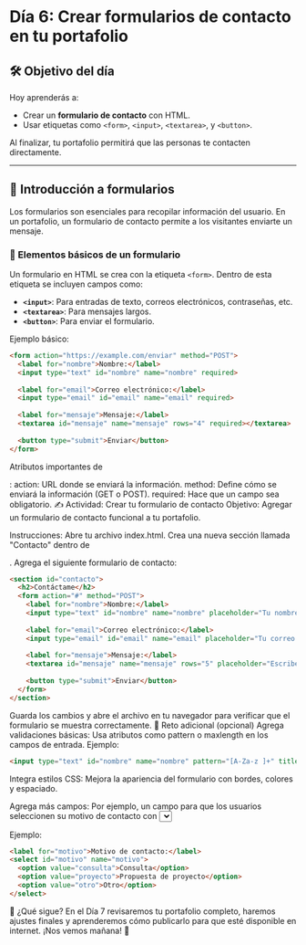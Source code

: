 # Día 6: Crear formularios de contacto en tu portafolio

## 🛠️ Objetivo del día

Hoy aprenderás a:
- Crear un **formulario de contacto** con HTML.
- Usar etiquetas como `<form>`, `<input>`, `<textarea>`, y `<button>`.

Al finalizar, tu portafolio permitirá que las personas te contacten directamente.

---

## 📜 Introducción a formularios

Los formularios son esenciales para recopilar información del usuario. En un portafolio, un formulario de contacto permite a los visitantes enviarte un mensaje.

### 📝 Elementos básicos de un formulario
Un formulario en HTML se crea con la etiqueta `<form>`. Dentro de esta etiqueta se incluyen campos como:
- **`<input>`**: Para entradas de texto, correos electrónicos, contraseñas, etc.
- **`<textarea>`**: Para mensajes largos.
- **`<button>`**: Para enviar el formulario.

Ejemplo básico:
```html
<form action="https://example.com/enviar" method="POST">
  <label for="nombre">Nombre:</label>
  <input type="text" id="nombre" name="nombre" required>
  
  <label for="email">Correo electrónico:</label>
  <input type="email" id="email" name="email" required>
  
  <label for="mensaje">Mensaje:</label>
  <textarea id="mensaje" name="mensaje" rows="4" required></textarea>
  
  <button type="submit">Enviar</button>
</form>
```
Atributos importantes de <form>:
action: URL donde se enviará la información.
method: Define cómo se enviará la información (GET o POST).
required: Hace que un campo sea obligatorio.
✍️ Actividad: Crear tu formulario de contacto
Objetivo:
Agregar un formulario de contacto funcional a tu portafolio.

Instrucciones:
Abre tu archivo index.html.
Crea una nueva sección llamada "Contacto" dentro de <main>.
Agrega el siguiente formulario de contacto:
```html
<section id="contacto">
  <h2>Contáctame</h2>
  <form action="#" method="POST">
    <label for="nombre">Nombre:</label>
    <input type="text" id="nombre" name="nombre" placeholder="Tu nombre" required>
    
    <label for="email">Correo electrónico:</label>
    <input type="email" id="email" name="email" placeholder="Tu correo electrónico" required>
    
    <label for="mensaje">Mensaje:</label>
    <textarea id="mensaje" name="mensaje" rows="5" placeholder="Escribe tu mensaje aquí..." required></textarea>
    
    <button type="submit">Enviar</button>
  </form>
</section>
```
Guarda los cambios y abre el archivo en tu navegador para verificar que el formulario se muestra correctamente.
🌟 Reto adicional (opcional)
Agrega validaciones básicas: Usa atributos como pattern o maxlength en los campos de entrada. Ejemplo:
```html
<input type="text" id="nombre" name="nombre" pattern="[A-Za-z ]+" title="Solo se permiten letras y espacios" required>
```
Integra estilos CSS: Mejora la apariencia del formulario con bordes, colores y espaciado.

Agrega más campos: Por ejemplo, un campo para que los usuarios seleccionen su motivo de contacto con <select>.

Ejemplo:

```html
<label for="motivo">Motivo de contacto:</label>
<select id="motivo" name="motivo">
  <option value="consulta">Consulta</option>
  <option value="proyecto">Propuesta de proyecto</option>
  <option value="otro">Otro</option>
</select>
```

🌱 ¿Qué sigue?
En el Día 7 revisaremos tu portafolio completo, haremos ajustes finales y aprenderemos cómo publicarlo para que esté disponible en internet. ¡Nos vemos mañana! 🚀
